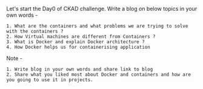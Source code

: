 
Let's start the Day0 of CKAD challenge.
Write a blog on below topics in your own words -

```
1. What are the containers and what problems we are trying to solve with the containers ?
2. How Virtual machines are different from Containers ?
3. What is Docker and explain Docker architecture ?
4. How Docker helps us for containerising application

```


Note - 
```
1. Write blog in your own words and share link to blog
2. Share what you liked most about Docker and containers and how are you going to use it in projects.
```
